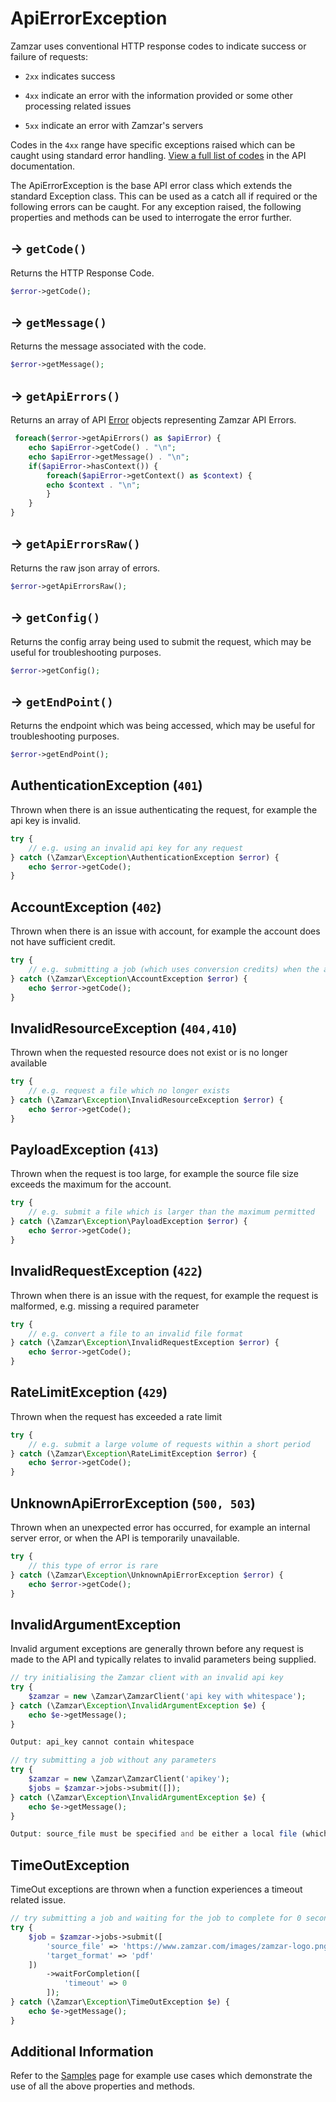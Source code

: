 # ApiErrorException

Zamzar uses conventional HTTP response codes to indicate success or failure of requests:

-  <code>2xx</code> indicates success

 - <code>4xx</code> indicate an error with the information provided or some other processing related issues

 - <code>5xx</code> indicate an error with Zamzar's servers

Codes in the <code>4xx</code> range have specific exceptions raised which can be caught using standard error handling. [View a full list of codes](https://developers.zamzar.com/docs#section-Response_codes) in the API documentation.

The ApiErrorException is the base API error class which extends the standard Exception class. This can be used as a catch all if required or the following errors can be caught. For any exception raised, the following properties and methods can be used to interrogate the error further.

## -> <code>getCode()</code>

Returns the HTTP Response Code.

```php
$error->getCode();
```

## -> <code>getMessage()</code>

Returns the message associated with the code.

```php
$error->getMessage();
```

## -> <code>getApiErrors()</code>

Returns an array of API [Error](error.md) objects representing Zamzar API Errors.

```php
 foreach($error->getApiErrors() as $apiError) {
    echo $apiError->getCode() . "\n";
    echo $apiError->getMessage() . "\n";
    if($apiError->hasContext()) {
        foreach($apiError->getContext() as $context) {
        echo $context . "\n";
        }
    }
}
```

## -> <code>getApiErrorsRaw()</code>

Returns the raw json array of errors.

```php
$error->getApiErrorsRaw();
```

## -> <code>getConfig()</code>

Returns the config array being used to submit the request, which may be useful for troubleshooting purposes.

```php
$error->getConfig();
```

## -> <code>getEndPoint()</code>

Returns the endpoint which was being accessed, which may be useful for troubleshooting purposes.

```php
$error->getEndPoint();
```

## AuthenticationException (<code>401</code>)

Thrown when there is an issue authenticating the request, for example the api key is invalid.

```php
try {
    // e.g. using an invalid api key for any request
} catch (\Zamzar\Exception\AuthenticationException $error) {
    echo $error->getCode();
}
```

## AccountException (<code>402</code>)

Thrown when there is an issue with account, for example the account does not have sufficient credit.

```php
try {
    // e.g. submitting a job (which uses conversion credits) when the account does not have sufficient conversion credits available
} catch (\Zamzar\Exception\AccountException $error) {
    echo $error->getCode();
}
```

## InvalidResourceException (<code>404,410</code>)

Thrown when the requested resource does not exist or is no longer available

```php
try {
    // e.g. request a file which no longer exists
} catch (\Zamzar\Exception\InvalidResourceException $error) {
    echo $error->getCode();
}
```

## PayloadException (<code>413</code>)

Thrown when the request is too large, for example the source file size exceeds the maximum for the account.

```php
try {
    // e.g. submit a file which is larger than the maximum permitted
} catch (\Zamzar\Exception\PayloadException $error) {
    echo $error->getCode();
}
```

## InvalidRequestException (<code>422</code>)

Thrown when there is an issue with the request, for example the request is malformed, e.g. missing a required parameter

```php
try {
    // e.g. convert a file to an invalid file format
} catch (\Zamzar\Exception\InvalidRequestException $error) {
    echo $error->getCode();
}
```

## RateLimitException (<code>429</code>)

Thrown when the request has exceeded a rate limit

```php
try {
    // e.g. submit a large volume of requests within a short period
} catch (\Zamzar\Exception\RateLimitException $error) {
    echo $error->getCode();
}
```

## UnknownApiErrorException (<code>500, 503</code>)

Thrown when an unexpected error has occurred, for example an internal server error, or when the API is temporarily unavailable.

```php
try {
    // this type of error is rare
} catch (\Zamzar\Exception\UnknownApiErrorException $error) {
    echo $error->getCode();
}
```

## InvalidArgumentException

Invalid argument exceptions are generally thrown before any request is made to the API and typically relates to invalid parameters being supplied.

```php
// try initialising the Zamzar client with an invalid api key
try {
    $zamzar = new \Zamzar\ZamzarClient('api key with whitespace');
} catch (\Zamzar\Exception\InvalidArgumentException $e) {
    echo $e->getMessage();
}
```

```php
Output: api_key cannot contain whitespace
```

```php
// try submitting a job without any parameters
try {
    $zamzar = new \Zamzar\ZamzarClient('apikey');
    $jobs = $zamzar->jobs->submit([]);
} catch (\Zamzar\Exception\InvalidArgumentException $e) {
    echo $e->getMessage();
}
```

```php
Output: source_file must be specified and be either a local file (which exists) or a supported type of remote file.
```

## TimeOutException

TimeOut exceptions are thrown when a function experiences a timeout related issue.

```php
// try submitting a job and waiting for the job to complete for 0 seconds
try {
    $job = $zamzar->jobs->submit([
  	    'source_file' => 'https://www.zamzar.com/images/zamzar-logo.png',
  	    'target_format' => 'pdf'
    ])
  	    ->waitForCompletion([
		    'timeout' => 0
	    ]);
} catch (\Zamzar\Exception\TimeOutException $e) {
    echo $e->getMessage();
}
```

## Additional Information

Refer to the [Samples](samples.md) page for example use cases which demonstrate the use of all the above properties and methods.